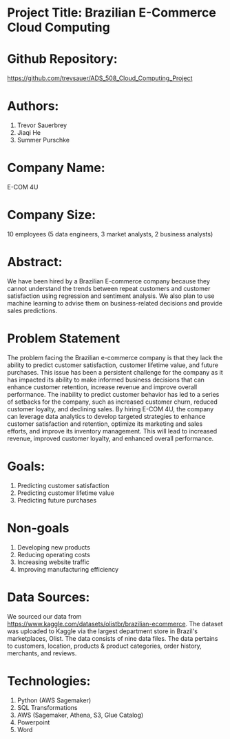 # Project Title: Brazilian E-Commerce Cloud Computing

# Github Repository:
https://github.com/trevsauer/ADS_508_Cloud_Computing_Project

# Authors:
 1. Trevor Sauerbrey
 2. Jiaqi He
 3. Summer Purschke
 
 # Company Name:
  E-COM 4U
 
 # Company Size:
 10 employees (5 data engineers, 3 market analysts, 2 business analysts)

# Abstract:
 We have been hired by a Brazilian E-commerce company because they cannot understand the trends between repeat customers and customer satisfaction using regression and sentiment analysis. We also plan to use machine learning to advise them on business-related decisions and provide sales predictions. 

# Problem Statement
 The problem facing the Brazilian e-commerce company is that they lack the ability to predict customer satisfaction, customer lifetime value, and future purchases. This issue has been a persistent challenge for the company as it has impacted its ability to make informed business decisions that can enhance customer retention, increase revenue and improve overall performance. The inability to predict customer behavior has led to a series of setbacks for the company, such as increased customer churn, reduced customer loyalty, and declining sales. By hiring E-COM 4U, the company can leverage data analytics to develop targeted strategies to enhance customer satisfaction and retention, optimize its marketing and sales efforts, and improve its inventory management. This will lead to increased revenue, improved customer loyalty, and enhanced overall performance.
 
# Goals:
 1. Predicting customer satisfaction
 2. Predicting customer lifetime value
 3. Predicting future purchases

# Non-goals
 1. Developing new products
 2. Reducing operating costs
 3. Increasing website traffic
 4. Improving manufacturing efficiency

# Data Sources:
We sourced our data from https://www.kaggle.com/datasets/olistbr/brazilian-ecommerce. The dataset was uploaded to Kaggle via the largest department store in Brazil's marketplaces, Olist. The data consists of nine data files. The data pertains to customers, location, products & product categories, order history, merchants, and reviews.

# Technologies:

 1. Python (AWS Sagemaker)
 2. SQL Transformations
 3. AWS (Sagemaker, Athena, S3, Glue Catalog)
 4. Powerpoint
 5. Word
 




